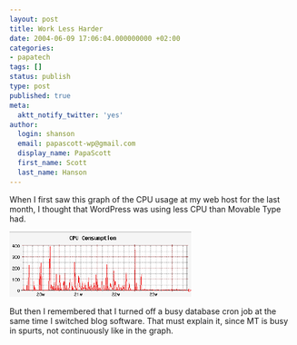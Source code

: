 ```yaml
---
layout: post
title: Work Less Harder
date: 2004-06-09 17:06:04.000000000 +02:00
categories:
- papatech
tags: []
status: publish
type: post
published: true
meta:
  aktt_notify_twitter: 'yes'
author:
  login: shanson
  email: papascott-wp@gmail.com
  display_name: PapaScott
  first_name: Scott
  last_name: Hanson
---
```

<p>When I first saw this graph of the CPU usage at my web host for the last month, I thought that WordPress was using less CPU than Movable Type had. </p>
<p><img src="/wordpress/wp-content/uploads/2004/06/1month-cpumins.png" alt="CPU activity for 1 month" /></p>
<p>But then I remembered that I turned off a busy database cron job at the same time I switched blog software. That must explain it, since MT is busy in spurts, not continuously like in the graph.</p>
